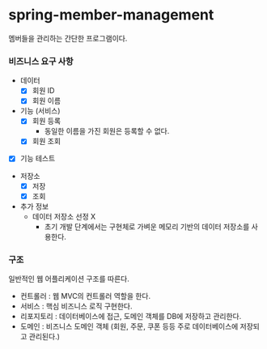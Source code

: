 # spring-member-management

멤버들을 관리하는 간단한 프로그램이다.

### 비즈니스 요구 사항

- 데이터
    - [X]  회원 ID
    - [X]  회원 이름
- 기능 (서비스)
    - [X] 회원 등록
        - 동일한 이름을 가진 회원은 등록할 수 없다.
    - [X] 회원 조회
- [X] 기능 테스트
- 저장소
  - [X] 저장
  - [X] 조회
- 추가 정보
    - 데이터 저장소 선정 X
        - 초기 개발 단계에서는 구현체로 가벼운 메모리 기반의 데이터 저장소를 사용한다.

### 구조

일반적인 웹 어플리케이션 구조를 따른다.

- 컨트롤러 : 웹 MVC의 컨트롤러 역할을 한다.
- 서비스 : 핵심 비즈니스 로직 구현한다.
- 리포지토리 : 데이터베이스에 접근, 도메인 객체를 DB에 저장하고 관리한다.
- 도메인 : 비즈니스 도메인 객체 (회원, 주문, 쿠폰 등등 주로 데이터베이스에 저장되고 관리된다.)
